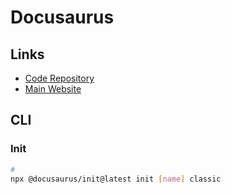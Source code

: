 # Docusaurus

<!--
https://github.com/revoltchat/documentation
-->

## Links

- [Code Repository](https://github.com/facebook/docusaurus)
- [Main Website](https://docusaurus.io/)

## CLI

### Init

```sh
#
npx @docusaurus/init@latest init [name] classic
```

